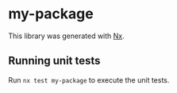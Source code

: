 # my-package

This library was generated with [Nx](https://nx.dev).

## Running unit tests

Run `nx test my-package` to execute the unit tests.
